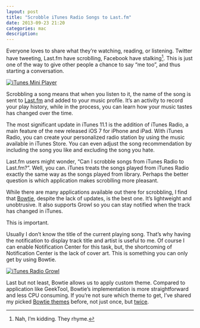 ```yaml
---
layout: post
title: "Scrobble iTunes Radio Songs to Last.fm"
date: 2013-09-23 21:20
categories: mac
description: 
---
```


Everyone loves to share what they’re watching, reading, or listening. Twitter have tweeting, Last.fm have scroblling, Facebook have stalking[^1]. This is just one of the way to give other people a chance to say “me too”, and thus starting a conversation. 

[ ![iTunes Mini Player][img1] ](http://images.sayzlim.net/2013/09/itunes_radio.jpg "iTunes Mini Player")

[img1]: http://images.sayzlim.net/2013/09/itunes_radio.jpg "iTunes Mini Player"

Scrobbling a song means that when you listen to it, the name of the song is sent to [Last.fm][1] and added to your music profile. It’s an activity to record your play history, while in the process, you can learn how your music tastes has changed over the time.

The most significant update in iTunes 11.1 is the addition of iTunes Radio, a main feature of the new released iOS 7 for iPhone and iPad. With iTunes Radio, you can create your personalized radio station by using the music available in iTunes Store. You can even adjust the song recommendation by including the song you like and excluding the song you hate.

Last.fm users might wonder, “Can I scrobble songs from iTunes Radio to Last.fm?”. Well, you can. iTunes treats the songs played from iTunes Radio exactly the same way as the songs played from library. Perhaps the better question is which application makes scroblling more pleasant.

While there are many applications available out there for scrobbling, I find that [Bowtie][4], despite the lack of updates, is the best one. It’s lightweight and unobtrusive. It also supports Growl so you can stay notified when the track has changed in iTunes.

This is important.

Usually I don’t know the title of the current playing song. That’s why having the notification to display track title and artist is useful to me. Of course I can enable Notification Center for this task, but, the shortcoming of Notification Center is the lack of cover art. This is something you can only get by using Bowtie.

[ ![iTunes Radio Growl][img2] ](http://images.sayzlim.net/2013/09/itunes_radio_growl.jpg "iTunes Radio Growl")

[img2]: http://images.sayzlim.net/2013/09/itunes_radio_growl.jpg "iTunes Radio Growl"

Last but not least, Bowtie allows us to apply custom theme. Compared to application like GeekTool, Bowtie’s implementation is more straightforward and less CPU consuming. If you’re not sure which theme to get, I’ve shared my picked [Bowtie themes][2] before, not just once, but [twice][3].

[^1]: Nah, I’m kidding. They rhyme.

[1]: http://www.last.fm/ "Last.fm - Listen to free music with internet radio and the largest ..."
[2]: http://sayzlim.net/4-beautiful-dark-growl-styles-themes/ "4 Beautiful Dark Growl Styles Themes | Sayz Lim"
[3]: http://sayzlim.net/best-bowtie-themes "4 Best Bowtie Themes to Decorate Your Mac | Sayz Lim"
[4]: http://bowtieapp.com/ "Bowtie"